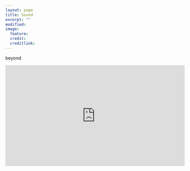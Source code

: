 ```yaml
---
layout: page
title: Sound
excerpt: ""
modified: 
image:
  feature: 
  credit: 
  creditlink: 
---
```


beyond

<iframe width="560" height="315" src="http://www.youtube.com/embed/PWf4WUoMXwg" frameborder="0"> </iframe>


